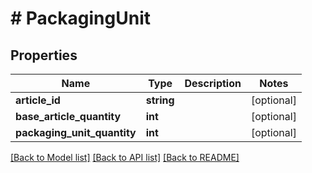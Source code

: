 # # PackagingUnit

## Properties

Name | Type | Description | Notes
------------ | ------------- | ------------- | -------------
**article_id** | **string** |  | [optional]
**base_article_quantity** | **int** |  | [optional]
**packaging_unit_quantity** | **int** |  | [optional]

[[Back to Model list]](../../README.md#models) [[Back to API list]](../../README.md#endpoints) [[Back to README]](../../README.md)
